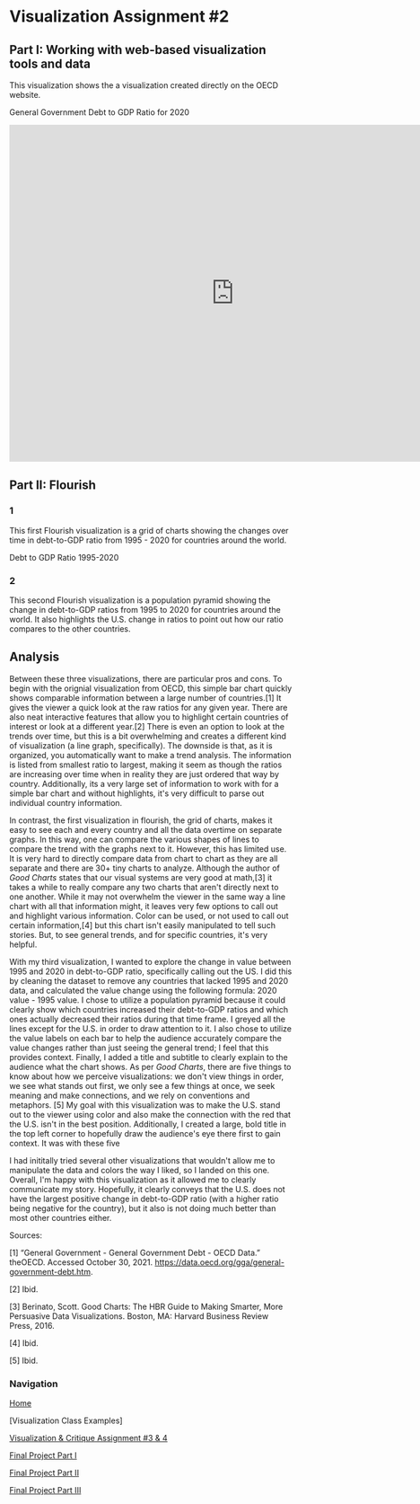 # Visualization Assignment #2

## Part I: Working with web-based visualization tools and data

This visualization shows the a visualization created directly on the OECD website. 

General Government Debt to GDP Ratio for 2020

<iframe src="https://data.oecd.org/chart/6vdk" width="800" height="600" style="border: 0" mozallowfullscreen="true" webkitallowfullscreen="true" allowfullscreen="true"><a href="https://data.oecd.org/chart/6vdk" target="_blank">OECD Chart: General government debt, Total, % of GDP, Annual, 2020</a></iframe>

## Part II: Flourish

### 1
This first Flourish visualization is a grid of charts showing the changes over time in debt-to-GDP ratio from 1995 - 2020 for countries around the world. 

Debt to GDP Ratio 1995-2020

<div class="flourish-embed flourish-chart" data-src="visualisation/7654970"><script src="https://public.flourish.studio/resources/embed.js"></script></div>

### 2 
This second Flourish visualization is a population pyramid showing the change in debt-to-GDP ratios from 1995 to 2020 for countries around the world. It also highlights the U.S. change in ratios to point out how our ratio compares to the other countries. 

<div class="flourish-embed flourish-chart" data-src="visualisation/7677265"><script src="https://public.flourish.studio/resources/embed.js"></script></div>

## Analysis
Between these three visualizations, there are particular pros and cons. To begin with the orignial visualization from OECD, this simple bar chart quickly shows comparable information between a large number of countries.[1] It gives the viewer a quick look at the raw ratios for any given year. There are also neat interactive features that allow you to highlight certain countries of interest or look at a different year.[2] There is even an option to look at the trends over time, but this is a bit overwhelming and creates a different kind of visualization (a line graph, specifically). The downside is that, as it is organized, you automatically want to make a trend analysis. The information is listed from smallest ratio to largest, making it seem as though the ratios are increasing over time when in reality they are just ordered that way by country. Additionally, its a very large set of information to work with for a simple bar chart and without highlights, it's very difficult to parse out individual country information. 

In contrast, the first visualization in flourish, the grid of charts, makes it easy to see each and every country and all the data overtime on separate graphs. In this way, one can compare the various shapes of lines to compare the trend with the graphs next to it. However, this has limited use. It is very hard to directly compare data from chart to chart as they are all separate and there are 30+ tiny charts to analyze. Although the author of *Good Charts* states that our visual systems are very good at math,[3] it takes a while to really compare any two charts that aren't directly next to one another. While it may not overwhelm the viewer in the same way a line chart with all that information might, it leaves very few options to call out and highlight various information. Color can be used, or not used to call out certain information,[4] but this chart isn't easily manipulated to tell such stories. But, to see general trends, and for specific countries, it's very helpful. 

With my third visualization, I wanted to explore the change in value between 1995 and 2020 in debt-to-GDP ratio, specifically calling out the US. I did this by cleaning the dataset to remove any countries that lacked 1995 and 2020 data, and calculated the value change using the following formula: 2020 value - 1995 value. I chose to utilize a population pyramid because it could clearly show which countries increased their debt-to-GDP ratios and which ones actually decreased their ratios during that time frame. I greyed all the lines except for the U.S. in order to draw attention to it. I also chose to utilize the value labels on each bar to help the audience accurately compare the value changes rather than just seeing the general trend; I feel that this provides context. Finally, I added a title and subtitle to clearly explain to the audience what the chart shows.  As per *Good Charts*, there are five things to know about how we perceive visualizations: we don't view things in order, we see what stands out first, we only see a few things at once, we seek meaning and make connections, and we rely on conventions and metaphors. [5] My goal with this visualization was to make the U.S. stand out to the viewer using color and also make the connection with the red that the U.S. isn't in the best position. Additionally, I created a large, bold title in the top left corner to hopefully draw the audience's eye there first to gain context. It was with these five 

I had inititally tried several other visualizations that wouldn't allow me to manipulate the data and colors the way I liked, so I landed on this one. Overall, I'm happy with this visualization as it allowed me to clearly communicate my story. Hopefully, it clearly conveys that the U.S. does not have the largest positive change in debt-to-GDP ratio (with a higher ratio being negative for the country), but it also is not doing much better than most other countries either. 

Sources:

[1] “General Government - General Government Debt - OECD Data.” theOECD. Accessed October 30, 2021. https://data.oecd.org/gga/general-government-debt.htm. 

[2] Ibid.

[3] Berinato, Scott. Good Charts: The HBR Guide to Making Smarter, More Persuasive Data Visualizations. Boston, MA: Harvard Business Review Press, 2016. 

[4] Ibid.

[5] Ibid.

### Navigation ###
[Home](Telling-Stories-w-Data-Repository)

[Visualization Class Examples]

[Visualization & Critique Assignment #3 & 4](visualization2.md)

[Final Project Part I](final_project1_cniedrin.md)

[Final Project Part II](final_project2_cniedrin.md)

[Final Project Part III](final_project3_cniedrin.md)

